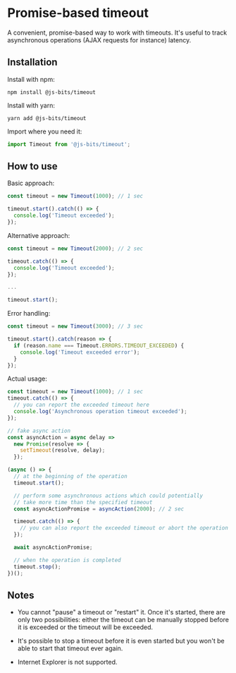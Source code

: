 # Promise-based timeout

A convenient, promise-based way to work with timeouts. It's useful to track asynchronous operations (AJAX requests for instance) latency.

## Installation

Install with npm:

```
npm install @js-bits/timeout
```

Install with yarn:

```
yarn add @js-bits/timeout
```

Import where you need it:

```javascript
import Timeout from '@js-bits/timeout';
```

## How to use

Basic approach:

```javascript
const timeout = new Timeout(1000); // 1 sec

timeout.start().catch(() => {
  console.log('Timeout exceeded');
});
```

Alternative approach:

```javascript
const timeout = new Timeout(2000); // 2 sec

timeout.catch(() => {
  console.log('Timeout exceeded');
});

...

timeout.start();
```

Error handling:

```javascript
const timeout = new Timeout(3000); // 3 sec

timeout.start().catch(reason => {
  if (reason.name === Timeout.ERRORS.TIMEOUT_EXCEEDED) {
    console.log('Timeout exceeded error');
  }
});
```

Actual usage:

```javascript
const timeout = new Timeout(1000); // 1 sec
timeout.catch(() => {
  // you can report the exceeded timeout here
  console.log('Asynchronous operation timeout exceeded');
});

// fake async action
const asyncAction = async delay =>
  new Promise(resolve => {
    setTimeout(resolve, delay);
  });

(async () => {
  // at the beginning of the operation
  timeout.start();

  // perform some asynchronous actions which could potentially
  // take more time than the specified timeout
  const asyncActionPromise = asyncAction(2000); // 2 sec

  timeout.catch(() => {
    // you can also report the exceeded timeout or abort the operation here
  });

  await asyncActionPromise;

  // when the operation is completed
  timeout.stop();
})();
```

## Notes

- You cannot "pause" a timeout or "restart" it. Once it's started, there are only two possibilities: either the timeout can be manually stopped before it is exceeded or the timeout will be exceeded.

- It's possible to stop a timeout before it is even started but you won't be able to start that timeout ever again.

- Internet Explorer is not supported.
